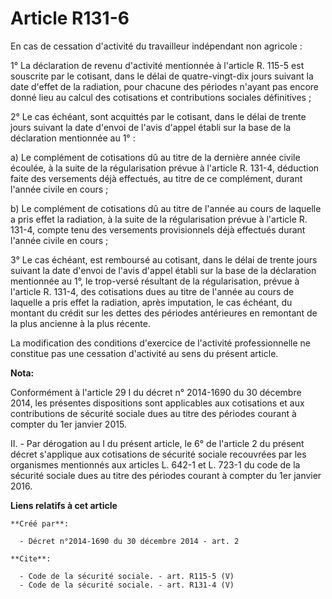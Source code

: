 # Article R131-6

En cas de cessation d'activité du travailleur indépendant non agricole : 

1° La déclaration de revenu d'activité mentionnée à l'article R. 115-5 est souscrite par le cotisant, dans le délai de
quatre-vingt-dix jours suivant la date d'effet de la radiation, pour chacune des périodes n'ayant pas encore donné lieu au
calcul des cotisations et contributions sociales définitives ; 

2° Le cas échéant, sont acquittés par le cotisant, dans le délai de trente jours suivant la date d'envoi de l'avis d'appel
établi sur la base de la déclaration mentionnée au 1° : 

a) Le complément de cotisations dû au titre de la dernière année civile écoulée, à la suite de la régularisation prévue à
l'article R. 131-4, déduction faite des versements déjà effectués, au titre de ce complément, durant l'année civile en
cours ; 

b) Le complément de cotisations dû au titre de l'année au cours de laquelle a pris effet la radiation, à la suite de la
régularisation prévue à l'article R. 131-4, compte tenu des versements provisionnels déjà effectués durant l'année civile en
cours ; 

3° Le cas échéant, est remboursé au cotisant, dans le délai de trente jours suivant la date d'envoi de l'avis d'appel établi
sur la base de la déclaration mentionnée au 1°, le trop-versé résultant de la régularisation, prévue à l'article R. 131-4,
des cotisations dues au titre de l'année au cours de laquelle a pris effet la radiation, après imputation, le cas échéant, du
montant du crédit sur les dettes des périodes antérieures en remontant de la plus ancienne à la plus récente. 

La modification des conditions d'exercice de l'activité professionnelle ne constitue pas une cessation d'activité au sens du
présent article.

**Nota:**

Conformément à l'article 29 I du décret n° 2014-1690 du 30 décembre 2014, les présentes dispositions sont applicables aux
cotisations et aux contributions de sécurité sociale dues au titre des périodes courant à compter du 1er janvier 2015.

II. - Par dérogation au I du présent article, le 6° de l'article 2 du présent décret s'applique aux cotisations de sécurité
sociale recouvrées par les organismes mentionnés aux articles L. 642-1 et L. 723-1 du code de la sécurité sociale dues au
titre des périodes courant à compter du 1er janvier 2016.

**Liens relatifs à cet article**

	**Créé par**:

	  - Décret n°2014-1690 du 30 décembre 2014 - art. 2

	**Cite**:

	  - Code de la sécurité sociale. - art. R115-5 (V)
	  - Code de la sécurité sociale. - art. R131-4 (V)
